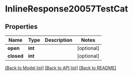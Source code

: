 # InlineResponse20057TestCat

## Properties
Name | Type | Description | Notes
------------ | ------------- | ------------- | -------------
**open** | **int** |  | [optional] 
**closed** | **int** |  | [optional] 

[[Back to Model list]](../../README.md#documentation-for-models) [[Back to API list]](../../README.md#documentation-for-api-endpoints) [[Back to README]](../../README.md)

